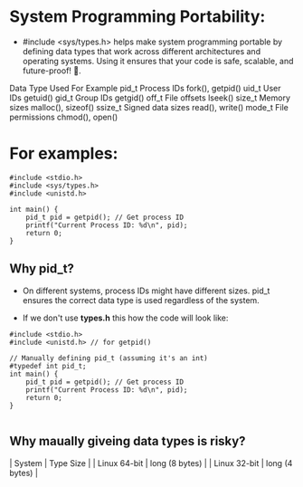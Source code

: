 # System Programming Portability:

- #include <sys/types.h> helps make system programming portable by defining data types that work across different architectures and operating systems. Using it ensures that your code is safe, scalable, and future-proof! 🚀.

Data Type	Used For	Example
pid_t	    Process IDs	fork(), getpid()
uid_t	    User IDs	getuid()
gid_t	    Group IDs	getgid()
off_t	    File offsets	lseek()
size_t	    Memory sizes	malloc(), sizeof()
ssize_t 	Signed data sizes	read(), write()
mode_t	    File permissions	chmod(), open()


# For examples:

```
#include <stdio.h>
#include <sys/types.h>
#include <unistd.h>

int main() {
    pid_t pid = getpid(); // Get process ID
    printf("Current Process ID: %d\n", pid);
    return 0;
}

```
## Why pid_t?
- On different systems, process IDs might have different sizes.
pid_t ensures the correct data type is used regardless of the system.


- If we don't use **types.h** this how the code will look like:
```
#include <stdio.h>
#include <unistd.h> // for getpid()

// Manually defining pid_t (assuming it's an int)
#typedef int pid_t;
int main() {
    pid_t pid = getpid(); // Get process ID
    printf("Current Process ID: %d\n", pid);
    return 0;
}


```


## Why maually giveing data types is risky?

| System | Type Size |
| Linux 64-bit | long (8 bytes) |
| Linux 32-bit | long (4 bytes) | 
